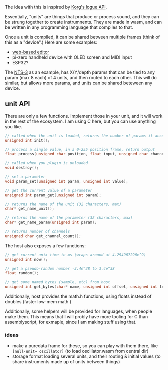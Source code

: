The idea with this is inspired by [Korg's logue API](https://korginc.github.io/logue-sdk/).

Essentially, "units" are things that produce or process sound, and they can be strung together to create instrumnents. They are made in wasm, and can be written in any programming language that compiles to that.

Once a unit is compiled, it can be shared between multiple frames (think of this as a "device".) Here are some examples:

- [web-based editor](LINK_NEEDED)
- pi-zero handheld device with OLED screen and MIDI input
- ESP32?

The [NTS-3](https://www.korg.com/us/products/dj/nts_3/) as an example, has X/Y/depth params that can be tied to any param (max 8 each) of 4 units, and then routed to each other. This will do similar, but allows more params, and units can be shared beteween any device.


## unit API

There are only a few functions. Implement those in your unit, and it will work in the rest of the ecosystem. I am using C here, but you can use anything you like.

```c
// called when the unit is loaded, returns the number of params it accepts
unsigned int init();

// process a single value, in a 0-255 position frame, return output
float process(unsigned char position, float input, unsigned char channel);

// called when you plugin is unloaded
void destroy();

// set a parameter
void param_set(unsigned int param, unsigned int value);

// get the current value of a parameter
unsigned int param_get(unsigned int param);

// returns the name of the unit (32 characters, max)
char* get_name_unit();

// returns the name of the parameter (32 characters, max)
char* get_name_param(unsigned int param);

// returns number of channels
unsigned char get_channel_count();
```

The host also exposes a few functions:

```c
// get current unix time in ms (wraps around at 4.294967296e^9)
unsigned int now();

// get a pseudo-random number -3.4e^38 to 3.4e^38
float random();

// get some named bytes (sample, etc) from host
unsigned int get_bytes(char* name, unsigned int offset, unsigned int length);
```

Additionally, host provides the math.h functions, using floats instead of doubles (faster low-mem math.)


Additionally, some helpers will be provided for languages, when people make them. This means that I will probly have more tooling for C than assemblyscript, for exmaple, since I am making stuff using that.

### ideas

- make a puredata frame for these, so you can play with them there, like `[null-unit~ oscillator]` (to load oscillator.wasm from central dir)
- storage format loading several units, and their routing & initial values (to share instruments made up of units between things)
